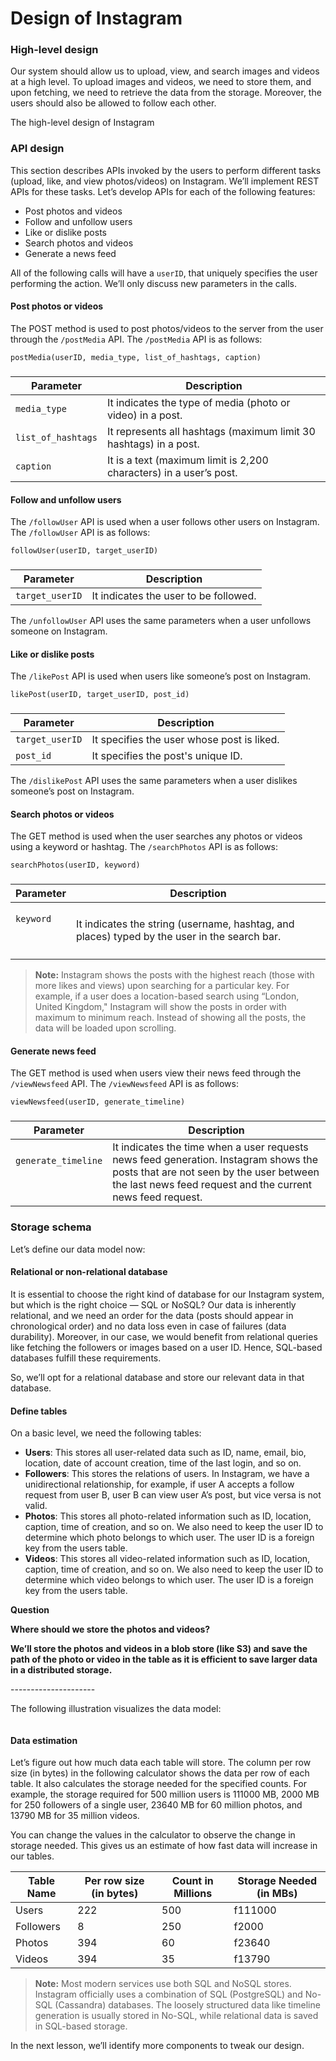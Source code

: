 # Design of Instagram

### High-level design <a href="#high-level-design-0" id="high-level-design-0"></a>

Our system should allow us to upload, view, and search images and videos at a high level. To upload images and videos, we need to store them, and upon fetching, we need to retrieve the data from the storage. Moreover, the users should also be allowed to follow each other.

The high-level design of Instagram

### API design <a href="#api-design-0" id="api-design-0"></a>

This section describes APIs invoked by the users to perform different tasks (upload, like, and view photos/videos) on Instagram. We’ll implement REST APIs for these tasks. Let’s develop APIs for each of the following features:

* Post photos and videos
* Follow and unfollow users
* Like or dislike posts
* Search photos and videos
* Generate a news feed

All of the following calls will have a `userID`, that uniquely specifies the user performing the action. We’ll only discuss new parameters in the calls.

#### Post photos or videos <a href="#post-photos-or-videos-1" id="post-photos-or-videos-1"></a>

The POST method is used to post photos/videos to the server from the user through the `/postMedia` API. The `/postMedia` API is as follows:

```
postMedia(userID, media_type, list_of_hashtags, caption)
```

###

| **Parameter**      | **Description**                                                    |
| ------------------ | ------------------------------------------------------------------ |
| `media_type`       | It indicates the type of media (photo or video) in a post.         |
| `list_of_hashtags` | It represents all hashtags (maximum limit 30 hashtags) in a post.  |
| `caption`          | It is a text (maximum limit is 2,200 characters) in a user’s post. |

#### Follow and unfollow users <a href="#follow-and-unfollow-users-0" id="follow-and-unfollow-users-0"></a>

The `/followUser` API is used when a user follows other users on Instagram. The `/followUser` API is as follows:

```
followUser(userID, target_userID)
```

###

| **Parameter**   | **Description**                       |
| --------------- | ------------------------------------- |
| `target_userID` | It indicates the user to be followed. |

The `/unfollowUser` API uses the same parameters when a user unfollows someone on Instagram.

#### Like or dislike posts <a href="#like-or-dislike-posts-0" id="like-or-dislike-posts-0"></a>

The `/likePost` API is used when users like someone’s post on Instagram.

```
likePost(userID, target_userID, post_id)
```

###

| **Parameter**   | **Description**                            |
| --------------- | ------------------------------------------ |
| `target_userID` | It specifies the user whose post is liked. |
| `post_id`       | It specifies the post's unique ID.         |

The `/dislikePost` API uses the same parameters when a user dislikes someone’s post on Instagram.

#### Search photos or videos <a href="#search-photos-or-videos-0" id="search-photos-or-videos-0"></a>

The GET method is used when the user searches any photos or videos using a keyword or hashtag. The `/searchPhotos` API is as follows:

```
searchPhotos(userID, keyword)
```

###

| **Parameter**                          | **Description**                                                                              |
| -------------------------------------- | -------------------------------------------------------------------------------------------- |
| <p><code>keyword</code></p><p><br></p> | It indicates the string (username, hashtag, and places) typed by the user in the search bar. |

> **Note:** Instagram shows the posts with the highest reach (those with more likes and views) upon searching for a particular key. For example, if a user does a location-based search using “London, United Kingdom," Instagram will show the posts in order with maximum to minimum reach. Instead of showing all the posts, the data will be loaded upon scrolling.

#### Generate news feed <a href="#generate-news-feed-0" id="generate-news-feed-0"></a>

The GET method is used when users view their news feed through the `/viewNewsfeed` API. The `/viewNewsfeed` API is as follows:

```
viewNewsfeed(userID, generate_timeline)
```

###

| **Parameter**                                    | **Description**                                                                                                                                                                                |
| ------------------------------------------------ | ---------------------------------------------------------------------------------------------------------------------------------------------------------------------------------------------- |
| <p><code>generate_timeline</code></p><p><br></p> | It indicates the time when a user requests news feed generation. Instagram shows the posts that are not seen by the user between the last news feed request and the current news feed request. |

### Storage schema <a href="#storage-schema-0" id="storage-schema-0"></a>

Let’s define our data model now:

#### Relational or non-relational database <a href="#relational-or-non-relational-database-1" id="relational-or-non-relational-database-1"></a>

It is essential to choose the right kind of database for our Instagram system, but which is the right choice — SQL or NoSQL? Our data is inherently relational, and we need an order for the data (posts should appear in chronological order) and no data loss even in case of failures (data durability). Moreover, in our case, we would benefit from relational queries like fetching the followers or images based on a user ID. Hence, SQL-based databases fulfill these requirements.

So, we’ll opt for a relational database and store our relevant data in that database.

#### Define tables <a href="#define-tables-2" id="define-tables-2"></a>

On a basic level, we need the following tables:

* **Users**: This stores all user-related data such as ID, name, email, bio, location, date of account creation, time of the last login, and so on.
* **Followers**: This stores the relations of users. In Instagram, we have a unidirectional relationship, for example, if user A accepts a follow request from user B, user B can view user A’s post, but vice versa is not valid.
* **Photos**: This stores all photo-related information such as ID, location, caption, time of creation, and so on. We also need to keep the user ID to determine which photo belongs to which user. The user ID is a foreign key from the users table.
* **Videos**: This stores all video-related information such as ID, location, caption, time of creation, and so on. We also need to keep the user ID to determine which video belongs to which user. The user ID is a foreign key from the users table.

**Question**

**Where should we store the photos and videos?**

**We’ll store the photos and videos in a blob store (like S3) and save the path of the photo or video in the table as it is efficient to save larger data in a distributed storage.**

\---------------------

The following illustration visualizes the data model:

<figure><img src="https://kuweiguge.github.io/Grokking-Modern-System-Design-Interview-Gitbook/assets/Screenshot 2023-09-06 at 12.44.33 AM.png" alt=""><figcaption></figcaption></figure>

#### Data estimation <a href="#data-estimation-0" id="data-estimation-0"></a>

Let’s figure out how much data each table will store. The column per row size (in bytes) in the following calculator shows the data per row of each table. It also calculates the storage needed for the specified counts. For example, the storage required for 500 million users is 111000 MB, 2000 MB for 250 followers of a single user, 23640 MB for 60 million photos, and 13790 MB for 35 million videos.

You can change the values in the calculator to observe the change in storage needed. This gives us an estimate of how fast data will increase in our tables.



| Table Name | Per row size (in bytes) | Count in Millions | Storage Needed (in MBs) |
| ---------- | ----------------------- | ----------------- | ----------------------- |
| Users      | 222                     | 500               | f111000                 |
| Followers  | 8                       | 250               | f2000                   |
| Photos     | 394                     | 60                | f23640                  |
| Videos     | 394                     | 35                | f13790                  |

> **Note:** Most modern services use both SQL and NoSQL stores. Instagram officially uses a combination of SQL (PostgreSQL) and No-SQL (Cassandra) databases. The loosely structured data like timeline generation is usually stored in No-SQL, while relational data is saved in SQL-based storage.

In the next lesson, we’ll identify more components to tweak our design.
